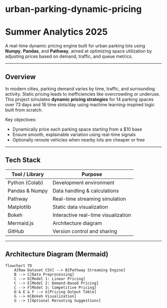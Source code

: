 # urban-parking-dynamic-pricing

# Summer Analytics 2025

A real-time dynamic pricing engine built for urban parking lots using **Numpy**, **Pandas**, and **Pathway**, aimed at optimizing space utilization by adjusting prices based on demand, traffic, and queue metrics.

---

##  Overview

In modern cities, parking demand varies by time, traffic, and surrounding activity. Static pricing leads to inefficiencies like overcrowding or underuse. This project simulates **dynamic pricing strategies** for 14 parking spaces over 73 days and 18 time slots/day using machine learning-inspired logic built from scratch.

Key objectives:
- Dynamically price each parking space starting from a $10 base
- Ensure smooth, explainable variation using real-time signals
- Optionally reroute vehicles when nearby lots are cheaper or free

---

##  Tech Stack

| Tool / Library    | Purpose                            |
|-------------------|------------------------------------|
| Python (Colab)    | Development environment            |
| Pandas & Numpy    | Data handling & calculations       |
| Pathway           | Real-time streaming simulation     |
| Matplotlib        | Static data visualization          |
| Bokeh             | Interactive real-time visualization|
| Mermaid.js        | Architecture diagram               |
| GitHub            | Version control and sharing        |

---

##  Architecture Diagram (Mermaid)

```mermaid
flowchart TD
    A[Raw Dataset CSV] --> B[Pathway Streaming Engine]
    B --> C[Data Preprocessing]
    C --> D[Model 1: Linear Pricing]
    C --> E[Model 2: Demand-Based Pricing]
    C --> F[Model 3: Competitive Pricing]
    D & E & F --> G[Pricing Output Table]
    G --> H[Bokeh Visualization]
    G --> I[Optional Rerouting Suggestions]

